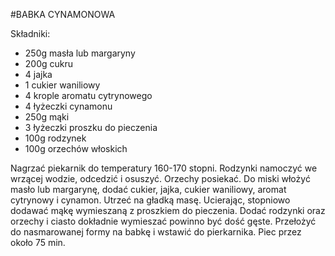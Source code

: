 #BABKA CYNAMONOWA

Składniki:

* 250g masła lub margaryny
* 200g cukru
* 4 jajka
* 1 cukier waniliowy
* 4 krople aromatu cytrynowego
* 4 łyżeczki cynamonu
* 250g mąki
* 3 łyżeczki proszku do pieczenia
* 100g rodzynek
* 100g orzechów włoskich

Nagrzać piekarnik do temperatury 160-170 stopni. Rodzynki namoczyć we wrzącej wodzie, odcedzić i osuszyć. Orzechy posiekać.
Do miski włożyć masło lub margarynę, dodać cukier, jajka, cukier waniliowy, aromat cytrynowy i cynamon. Utrzeć na gładką masę. Ucierając, stopniowo dodawać mąkę wymieszaną z proszkiem do pieczenia. Dodać rodzynki oraz orzechy i ciasto dokładnie wymieszać powinno być dość gęste. Przełożyć do nasmarowanej formy na babkę i wstawić do pierkarnika. Piec przez około 75 min.